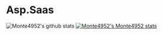 # Asp.Saas
![Monte4952's github stats](https://github-readme-stats.vercel.app/api?username=Monte4952&show_icons=true&theme=radical)
[![Monte4952's Monte4952 stats](https://github-readme-stats.vercel.app/api/wakatime?username=Monte4952)](https://github.com/Monte4952/github-readme-stats)



